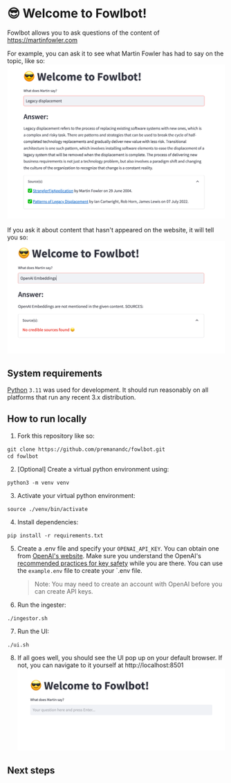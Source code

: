 # :sunglasses: Welcome to Fowlbot!
Fowlbot allows you to ask questions of the content of https://martinfowler.com

For example, you can ask it to see what Martin Fowler has had to say on the topic, like so:
![Happy query](./images/happy.png)

If you ask it about content that hasn't appeared on the website, it will tell you so:
![Sad query](./images/sad.png)
## System requirements
[Python](https://www.python.org/) <code>3.11</code> was used for development. It should run reasonably on all platforms that run any recent 3.x distribution.

## How to run locally
1. Fork this repository like so:
```shell
git clone https://github.com/premanandc/fowlbot.git
cd fowlbot
```
2. [Optional] Create a virtual python environment using:
```shell
python3 -m venv venv
```
3. Activate your virtual python environment:
```shell
source ./venv/bin/activate
```
4. Install dependencies:
```shell
pip install -r requirements.txt
```
5. Create a .env file and specify your `OPENAI_API_KEY`. You can obtain one from [OpenAI's website](https://platform.openai.com/account/api-keys). Make sure you understand the OpenAI's [recommended practices for key safety](https://help.openai.com/en/articles/5112595-best-practices-for-api-key-safety) while you are there. You can use the `example.env` file to create your `.env file.
    > Note: You may need to create an account with OpenAI before you can create API keys.
6. Run the ingester:
```shell
./ingestor.sh
```
7. Run the UI:
```shell
./ui.sh
```
8. If all goes well, you should see the UI pop up on your default browser. If not, you can navigate to it yourself at http://localhost:8501
![Default UI](./images/ui.png)

## Next steps
